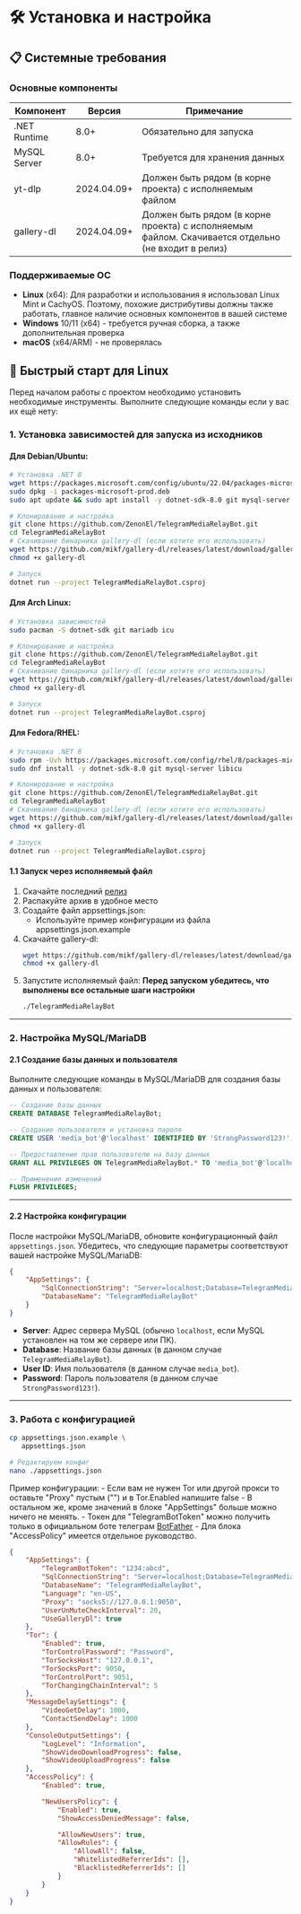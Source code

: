 # 🛠 Установка и настройка

## 📋 Системные требования

### Основные компоненты
| Компонент       | Версия       | Примечание                                  |
|-----------------|--------------|---------------------------------------------|
| .NET Runtime    | 8.0+         | Обязательно для запуска                    |
| MySQL Server    | 8.0+         | Требуется для хранения данных              |
| yt-dlp          | 2024.04.09+  | Должен быть рядом (в корне проекта) с исполняемым файлом |
| gallery-dl      | 2024.04.09+  | Должен быть рядом (в корне проекта) с исполняемым файлом. Скачивается отдельно (не входит в релиз)|

### Поддерживаемые ОС
- **Linux** (x64): Для разработки и использования я использовал Linux Mint и CachyOS. Поэтому, похожие дистрибутивы должны также работать, главное наличие основных компонентов в вашей системе
- **Windows** 10/11 (x64) - требуется ручная сборка, а также дополнительная проверка
- **macOS** (x64/ARM) - не проверялась

## 🚀 Быстрый старт для Linux

Перед началом работы с проектом необходимо установить необходимые инструменты. Выполните следующие команды если у вас их ещё нету:

### 1. Установка зависимостей для запуска из исходников

#### Для Debian/Ubuntu:
```bash showLineNumbers 
# Установка .NET 8
wget https://packages.microsoft.com/config/ubuntu/22.04/packages-microsoft-prod.deb
sudo dpkg -i packages-microsoft-prod.deb
sudo apt update && sudo apt install -y dotnet-sdk-8.0 git mysql-server libicu-dev

# Клонирование и настройка
git clone https://github.com/ZenonEl/TelegramMediaRelayBot.git
cd TelegramMediaRelayBot
# Скачивание бинарника gallery-dl (если хотите его использовать)
wget https://github.com/mikf/gallery-dl/releases/latest/download/gallery-dl.bin -O gallery-dl.bin
chmod +x gallery-dl

# Запуск
dotnet run --project TelegramMediaRelayBot.csproj
```

#### Для Arch Linux:
```bash showLineNumbers
# Установка зависимостей
sudo pacman -S dotnet-sdk git mariadb icu

# Клонирование и настройка
git clone https://github.com/ZenonEl/TelegramMediaRelayBot.git
cd TelegramMediaRelayBot
# Скачивание бинарника gallery-dl (если хотите его использовать)
wget https://github.com/mikf/gallery-dl/releases/latest/download/gallery-dl.bin -O gallery-dl.bin
chmod +x gallery-dl

# Запуск
dotnet run --project TelegramMediaRelayBot.csproj
```

#### Для Fedora/RHEL:
```bash showLineNumbers 
# Установка .NET 8
sudo rpm -Uvh https://packages.microsoft.com/config/rhel/8/packages-microsoft-prod.rpm
sudo dnf install -y dotnet-sdk-8.0 git mysql-server libicu

# Клонирование и настройка
git clone https://github.com/ZenonEl/TelegramMediaRelayBot.git
cd TelegramMediaRelayBot
# Скачивание бинарника gallery-dl (если хотите его использовать)
wget https://github.com/mikf/gallery-dl/releases/latest/download/gallery-dl.bin -O gallery-dl.bin
chmod +x gallery-dl

# Запуск
dotnet run --project TelegramMediaRelayBot.csproj
```

#### 1.1 Запуск через исполняемый файл

1. Скачайте последний [релиз](https://github.com/ZenonEl/TelegramMediaRelayBot/releases/latest)
2. Распакуйте архив в удобное место 
3. Создайте файл appsettings.json:
    - Используйте пример конфигурации из файла appsettings.json.example
4. Скачайте gallery-dl:
    ```bash showLineNumbers
    wget https://github.com/mikf/gallery-dl/releases/latest/download/gallery-dl.bin -O gallery-dl.bin
    chmod +x gallery-dl
    ```
5. Запустите исполняемый файл:
    **Перед запуском убедитесь, что выполнены все остальные шаги настройки**
    ```bash showLineNumbers
    ./TelegramMediaRelayBot
    ```


---

### **2. Настройка MySQL/MariaDB**

#### **2.1 Создание базы данных и пользователя**

Выполните следующие команды в MySQL/MariaDB для создания базы данных и пользователя:

```sql showLineNumbers
-- Создание базы данных
CREATE DATABASE TelegramMediaRelayBot;

-- Создание пользователя и установка пароля
CREATE USER 'media_bot'@'localhost' IDENTIFIED BY 'StrongPassword123!';

-- Предоставление прав пользователю на базу данных
GRANT ALL PRIVILEGES ON TelegramMediaRelayBot.* TO 'media_bot'@'localhost';

-- Применение изменений
FLUSH PRIVILEGES;
```

---

#### **2.2 Настройка конфигурации**

После настройки MySQL/MariaDB, обновите конфигурационный файл `appsettings.json`. Убедитесь, что следующие параметры соответствуют вашей настройке MySQL/MariaDB:

```json showLineNumbers
{
    "AppSettings": {
        "SqlConnectionString": "Server=localhost;Database=TelegramMediaRelayBot;User ID=media_bot;Password=StrongPassword123!;",
        "DatabaseName": "TelegramMediaRelayBot"
    }
}
```

- **Server**: Адрес сервера MySQL (обычно `localhost`, если MySQL установлен на том же сервере или ПК).
- **Database**: Название базы данных (в данном случае `TelegramMediaRelayBot`).
- **User ID**: Имя пользователя (в данном случае `media_bot`).
- **Password**: Пароль пользователя (в данном случае `StrongPassword123!`).

---

### 3. Работа с конфигурацией
```bash showLineNumbers
cp appsettings.json.example \
   appsettings.json

# Редактируем конфиг
nano ./appsettings.json
```
Пример конфигурации:
    - Если вам не нужен Tor или другой прокси то оставьте "Proxy" пустым ("") и в Tor.Enabled напишите false
    - В остальном же, кроме значений в блоке "AppSettings" больше можно ничего не менять.
    - Токен для "TelegramBotToken" можно получить только в официальном боте телеграм [BotFather](https://t.me/BotFather)
    - Для блока "AccessPolicy" имеется отдельное руководство.
```json showLineNumbers
{
    "AppSettings": {
        "TelegramBotToken": "1234:abcd",
        "SqlConnectionString": "Server=localhost;Database=TelegramMediaRelayBot;User ID=media_bot;Password=StrongPassword123!;",
        "DatabaseName": "TelegramMediaRelayBot",
        "Language": "en-US",
        "Proxy": "socks5://127.0.0.1:9050",
        "UserUnMuteCheckInterval": 20,
        "UseGalleryDl": true
    },
    "Tor": {
        "Enabled": true,
        "TorControlPassword": "Password",
        "TorSocksHost": "127.0.0.1",
        "TorSocksPort": 9050,
        "TorControlPort": 9051,
        "TorChangingChainInterval": 5
    },
    "MessageDelaySettings": {
        "VideoGetDelay": 1000,
        "ContactSendDelay": 1000
    },
    "ConsoleOutputSettings": {
        "LogLevel": "Information",
        "ShowVideoDownloadProgress": false,
        "ShowVideoUploadProgress": false
    },
    "AccessPolicy": {
        "Enabled": true,

        "NewUsersPolicy": {
            "Enabled": true,
            "ShowAccessDeniedMessage": false,

            "AllowNewUsers": true,
            "AllowRules": {
                "AllowAll": false,
                "WhitelistedReferrerIds": [],
                "BlacklistedReferrerIds": []
            }
        }
    }
}
```